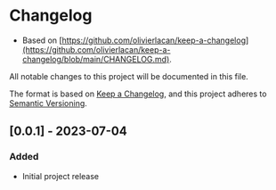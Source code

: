 # Changelog

- Based on [https://github.com/olivierlacan/keep-a-changelog](https://github.com/olivierlacan/keep-a-changelog/blob/main/CHANGELOG.md).

All notable changes to this project will be documented in this file.

The format is based on [Keep a Changelog](https://keepachangelog.com/en/1.0.0/),
and this project adheres to [Semantic Versioning](https://semver.org/spec/v2.0.0.html).

## [0.0.1] - 2023-07-04

### Added

- Initial project release
